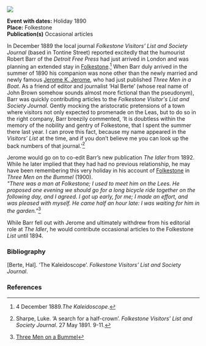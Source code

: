 <a href="https://dev.visual-essays.app"><img src="https://dev-visual-essays.netlify.app/images/ve-button.png"></a> <param ve-config title="Robert Barr (1849-1912)" author="Professor Carolyn Oulton" layout="vtl" banner="https://upload.wikimedia.org/wikipedia/commons/8/8b/Churchill_Avenue%2C_Folkestone_in_1988_-_geograph.org.uk_-_1831285.jpg">

<param ve-entity eid="Q375314" aliases="Folkestone">
<param ve-entity eid="Q106436094" aliases="Tontine Street">

**Event with dates:** Holiday 1890   
**Place:** Folkestone  
**Publication(s)** Occasional articles   
<param ve-image url="https://upload.wikimedia.org/wikipedia/commons/8/85/Robert_Barr.jpg" label="Robert Barr.jpg" attribution="From Wikimedia Commons, the free media repository">

In December 1889 the local journal _Folkestone Visitors’ List and Society Journal_ (based in Tontine Street) reported excitedly that the humourist Robert Barr of the _Detroit Free Press_ had just arrived in London and was planning an extended stay in [Folkestone](/19c/19c-folkestone).[^ref1]  When Barr duly arrived in the summer of 1890 his companion was none other than the newly married and newly famous [Jerome K. Jerome](/19c/19c-jerome-biography), who had just published _Three Men in a Boat_. As a friend of editor and journalist ‘Hal Berte’ (whose real name of John Brown somehow sounds almost more fictional than the pseudonym), Barr was quickly contributing articles to the _Folkestone Visitor's List and Society Journal_. Gently mocking the aristocratic pretensions of a town where visitors not only expected to promenade on the Leas, but to do so in the right company, Barr breezily commented, ‘It is doubtless within the memory of the nobility and gentry of Folkestone, that I spent the summer there last year. I can prove this fact, because my name appeared in the _Visitors’ List_ at the time, and if you don’t believe me you can look up the back numbers of that journal.’[^ref2]  
<param ve-map primary center="Q106436094" zoom="15">
<param ve-image url="https://upload.wikimedia.org/wikipedia/commons/5/5d/View_along_Tontine_Street%2C_Folkestone_-_geograph.org.uk_-_1579075.jpg" label="View along Tontine Street, Folkestone - geograph.org.uk - 1579075.jpg" attribution="Nick Smith / View along Tontine Street, Folkestone">

Jerome would go on to co-edit Barr’s new publication _The Idler_ from 1892. While he later implied that they had had no previous relationship, he may have been remembering this very holiday in his account of [Folkestone](/19c/19c-folkestone) in _Three Men on the Bummel_ (1900).   
_"There was a man at Folkestone; I used to meet him on the Lees.  He proposed one evening we should go for a long bicycle ride together on the following day, and I agreed.  I got up early, for me; I made an effort, and was pleased with myself.  He came half an hour late: I was waiting for him in the garden."_[^ref3]


While Barr fell out with Jerome and ultimately withdrew from his editorial role at _The Idler_, he would contribute occasional articles to the Folkestone _List_ until 1894.
<param ve-image url="https://upload.wikimedia.org/wikipedia/commons/a/ab/Jerome_Three_Men_in_a_Boat_First_edition_1889.jpg" label="Jerome Three Men in a Boat First edition 1889.jpg" attribution="ReijiYamashina777, CC BY-SA 4.0, via Wikimedia Commons">

### Bibliography

[Berte, Hal]. ‘The Kaleidoscope’. _Folkestone Visitors’ List and Society Journal_. 

### References
[^ref1]: 4 December 1889._The Kaleidoscope_.
[^ref2]: Sharpe, Luke. ‘A search for a half-crown’. _Folkestone Visitors’ List and Society Journal_. 27 May 1891. 9-11.
[^ref3]: [Three Men on a Bummel](https://www.gutenberg.org/files/2183/2183-h/2183-h.htm)

